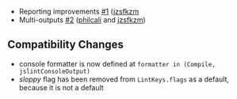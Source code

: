 - Reporting improvements [#1][1] ([jzsfkzm][2]
- Multi-outputs [#2][4] ([philcali][3] and [jzsfkzm][2])

## Compatibility Changes

- console formatter is now defined at `formatter in (Compile, jslintConsoleOutput)`
- _sloppy_ flag has been removed from `LintKeys.flags` as a default, because
it is not a default

[1]: https://github.com/philcali/sbt-jslint/pull/1
[2]: https://github.com/jzsfkzm
[3]: https://github.com/philcali
[4]: https://github.com/philcali/sbt-jslint/issues/2
